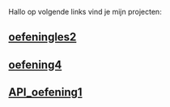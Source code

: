 Hallo op volgende links vind je mijn projecten:

## [oefeningles2](https://github.com/willem1230/oefeningenles2_willem)

## [oefening4](https://github.com/willem1230/oef4)

## [API_oefening1](https://github.com/willem1230/rest)